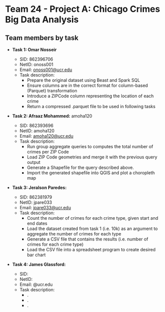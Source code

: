# Team 24 - Project A: Chicago Crimes Big Data Analysis

## Team members by task

- **Task 1: Omar Nosseir**
  - SID: 862396706
  - NetID: onoss001
  - Email: onoss001@ucr.edu 
  - Task description:
    - Prepare the original dataset using Beast and Spark SQL
    - Ensure columns are in the correct format for column-based (Parquet) transformation
    - Introduce a ZIPCode column representing the location of each crime
    - Return a compressed .parquet file to be used in following tasks


- **Task 2: Afraaz Mohammed:** amoha120
  - SID: 862393696
  - NetID: amoha120
  - Email: amoha120@ucr.edu
  - Task description:
    - Run group aggregate queries to computes the total number of crimes per ZIP Code
    - Load ZIP Code geometries and merge it with the previous query output
    - Generate a Shapefile for the query described above.
    - Import the generated shapefile into QGIS and plot a choropleth map

- **Task 3: Jeralson Paredes:**
  - SID: 862381979
  - NetID: jpare033
  - Email: jpare033@ucr.edu
  - Task description:
    - Count the number of crimes for each crime type, given start and end dates
    - Load the dataset created from task 1 (i.e. 10k) as an argument to aggregate the number of crimes for each type
    - Generate a CSV file that contains the results (i.e. number of crimes for each crime type)
    - Load the CSV file into a spreadsheet program to create desired bar chart

- **Task 4: James Glassford:**
  - SID:
  - NetID:
  - Email: @ucr.edu
  - Task description:
    - .
    - .
    - .
